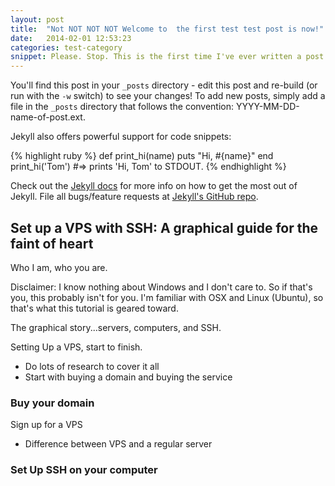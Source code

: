 ```yaml
---
layout: post
title:  "Not NOT NOT NOT Welcome to  the first test test post is now!"
date:   2014-02-01 12:53:23
categories: test-category
snippet: Please. Stop. This is the first time I've ever written a post and I don't know why. Maybe you can help me finish it. 
---
```





You'll find this post in your `_posts` directory - edit this post and re-build (or run with the `-w` switch) to see your changes!
To add new posts, simply add a file in the `_posts` directory that follows the convention: YYYY-MM-DD-name-of-post.ext.

Jekyll also offers powerful support for code snippets:

{% highlight ruby %}
def print_hi(name)
  puts "Hi, #{name}"
end
print_hi('Tom')
#=> prints 'Hi, Tom' to STDOUT.
{% endhighlight %}

Check out the [Jekyll docs][jekyll] for more info on how to get the most out of Jekyll. File all bugs/feature requests at [Jekyll's GitHub repo][jekyll-gh].

[jekyll-gh]: https://github.com/mojombo/jekyll
[jekyll]:    http://jekyllrb.com


## Set up a VPS with SSH: A graphical guide for the faint of heart
 
Who I am, who you are.

Disclaimer: I know nothing about Windows and I don't care to. So if that's you, this probably isn't for you. I'm familiar with OSX and Linux (Ubuntu), so that's what this tutorial is geared toward. 

The graphical story...servers, computers, and SSH.

Setting Up a VPS, start to finish. 

- Do lots of research to cover it all
- Start with buying a domain and buying the service

### Buy your domain

Sign up for a VPS
- Difference between VPS and a regular server

### Set Up SSH on your computer


